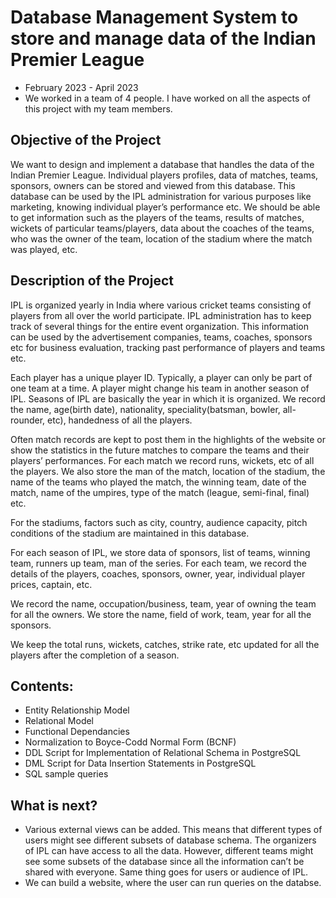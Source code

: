 # Database Management System to store and manage data of the Indian Premier League
- February 2023 - April 2023
- We worked in a team of 4 people. I have worked on all the aspects of this project with my team members.


## Objective of the Project
We want to design and implement a database that handles the data of the Indian Premier League. Individual players profiles, data of matches, teams, sponsors, owners can be stored and viewed from this database. This database can be used by the IPL administration for various purposes like marketing, knowing individual player’s performance etc.
We should be able to get information such as the players of the teams, results of matches, wickets of particular teams/players, data about the coaches of the teams, who was the owner of the team, location of the stadium where the match was played, etc.

## Description of the Project

IPL is organized yearly in India where various cricket teams consisting of players from all over the world participate. IPL administration has to keep track of several things for the entire event organization. This information can be used by the advertisement companies, teams, coaches, sponsors etc for business evaluation, tracking past performance of players and teams etc. 

Each player has a unique player ID. Typically, a player can only be part of one team at a time. A player might change his team in another season of IPL. Seasons of IPL are basically the year in which it is organized. We record the name, age(birth date), nationality, speciality(batsman, bowler, all-rounder, etc), handedness of all the players. 

Often match records are kept to post them in the highlights of the website or show the statistics in the future matches to compare the teams and their players’ performances. For each match we record runs, wickets, etc of all the players. We also store the man of the match, location of the stadium, the name of the teams who played the match, the winning team, date of the match, name of the umpires, type of the match (league, semi-final, final) etc. 

For the stadiums, factors such as city, country, audience capacity, pitch conditions of the stadium are maintained in this database.

For each season of IPL, we store data of sponsors, list of teams, winning team, runners up team, man of the series. For each team, we record the details of the players, coaches, sponsors, owner, year, 
individual player prices, captain, etc.

We record the name, occupation/business, team, year of owning the team for all the owners. We store the name, field of work, team, year for all the sponsors. 

We keep the total runs, wickets, catches, strike rate, etc updated for all the players after the completion of a season.

## Contents:
* Entity Relationship Model 
* Relational Model
* Functional Dependancies
* Normalization to Boyce-Codd Normal Form (BCNF)
* DDL Script for Implementation of Relational Schema in PostgreSQL
* DML Script for Data Insertion Statements in PostgreSQL
* SQL sample queries

## What is next?
* Various external views can be added. This means that different types of users might see different subsets of database schema. The organizers of IPL can have access to all the data. However, different teams might see some subsets of the database since all the information can’t be shared with everyone. Same thing goes for users or audience of IPL.
* We can build a website, where the user can run queries on the databse. 
